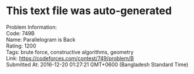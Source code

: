 # This text file was auto-generated  
  
Problem Information:  
Code: 749B  
Name: Parallelogram is Back  
Rating: 1200  
Tags: brute force, constructive algorithms, geometry  
Link: https://codeforces.com/contest/749/problem/B  
Submitted At: 2016-12-20 01:27:21 GMT+0600 (Bangladesh Standard Time)  
